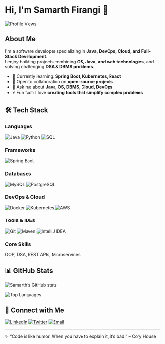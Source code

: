 # Hi, I'm Samarth Firangi 👋

![Profile Views](https://komarev.com/ghpvc/?username=samscam18&color=blue)

## About Me
I'm a software developer specializing in **Java, DevOps, Cloud, and Full-Stack Development**.  
I enjoy building projects combining **OS, Java, and web technologies**, and solving challenging **DSA & DBMS problems**.

- 🌱 Currently learning: **Spring Boot, Kubernetes, React**
- 👯 Open to collaboration on **open-source projects**
- 💬 Ask me about **Java, OS, DBMS, Cloud, DevOps**
- ⚡ Fun fact: I love **creating tools that simplify complex problems**

## 🛠️ Tech Stack

### Languages
![Java](https://img.shields.io/badge/Java-ED8B00?style=for-the-badge&logo=java&logoColor=white)
![Python](https://img.shields.io/badge/Python-3776AB?style=for-the-badge&logo=python&logoColor=white)
![SQL](https://img.shields.io/badge/SQL-00599C?style=for-the-badge&logo=mysql&logoColor=white)

### Frameworks
![Spring Boot](https://img.shields.io/badge/SpringBoot-6DB33F?style=for-the-badge&logo=spring&logoColor=white)

### Databases
![MySQL](https://img.shields.io/badge/MySQL-4479A1?style=for-the-badge&logo=mysql&logoColor=white)
![PostgreSQL](https://img.shields.io/badge/PostgreSQL-336791?style=for-the-badge&logo=postgresql&logoColor=white)

### DevOps & Cloud
![Docker](https://img.shields.io/badge/Docker-2496ED?style=for-the-badge&logo=docker&logoColor=white)
![Kubernetes](https://img.shields.io/badge/Kubernetes-326CE5?style=for-the-badge&logo=kubernetes&logoColor=white)
![AWS](https://img.shields.io/badge/AWS-232F3E?style=for-the-badge&logo=amazon-aws&logoColor=white)

### Tools & IDEs
![Git](https://img.shields.io/badge/Git-F05032?style=for-the-badge&logo=git&logoColor=white)
![Maven](https://img.shields.io/badge/Maven-C71A36?style=for-the-badge&logo=apachemaven&logoColor=white)
![IntelliJ IDEA](https://img.shields.io/badge/IntelliJIDEA-000000?style=for-the-badge&logo=intellijidea&logoColor=white)

### Core Skills
OOP, DSA, REST APIs, Microservices

## 📊 GitHub Stats
![Samarth's GitHub stats](https://github-readme-stats.vercel.app/api?username=samscam18&show_icons=true&hide_border=true&count_private=true&theme=radical)

![Top Languages](https://github-readme-stats.vercel.app/api/top-langs/?username=samscam18&layout=compact&theme=radical)

## 🔗 Connect with Me
[![LinkedIn](https://img.shields.io/badge/LinkedIn-0A66C2?style=for-the-badge&logo=linkedin&logoColor=white)](https://linkedin.com/in/your-linkedin)
[![Twitter](https://img.shields.io/badge/Twitter-1DA1F2?style=for-the-badge&logo=twitter&logoColor=white)](https://twitter.com/your-twitter)
[![Email](https://img.shields.io/badge/Email-D14836?style=for-the-badge&logo=gmail&logoColor=white)](mailto:your-email@example.com)

---

✨ “Code is like humor. When you have to explain it, it’s bad.” – Cory House
